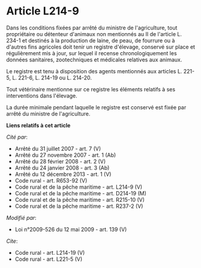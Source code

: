 # Article L214-9

Dans les conditions fixées par arrêté du ministre de l'agriculture, tout propriétaire ou détenteur d'animaux non mentionnés
au II de l'article L. 234-1 et destinés à la production de laine, de peau, de fourrure ou à d'autres fins agricoles doit
tenir un registre d'élevage, conservé sur place et régulièrement mis à jour, sur lequel il recense chronologiquement les
données sanitaires, zootechniques et médicales relatives aux animaux. 

Le registre est tenu à disposition des agents mentionnés aux articles L. 221-5, L. 221-6, L. 214-19 ou L. 214-20. 

Tout vétérinaire mentionne sur ce registre les éléments relatifs à ses interventions dans l'élevage. 

La durée minimale pendant laquelle le registre est conservé est fixée par arrêté du ministre de l'agriculture.

**Liens relatifs à cet article**

_Cité par_:

  - Arrêté du 31 juillet 2007 - art. 7 (V)
  - Arrêté du 27 novembre 2007 - art. 1 (Ab)
  - Arrêté du 28 février 2008 - art. 2 (V)
  - Arrêté du 24 janvier 2008 - art. 3 (Ab)
  - Arrêté du 12 décembre 2013 - art. 1 (V)
  - Code rural - art. R653-92 (V)
  - Code rural et  de la pêche maritime - art. L214-9 (V)
  - Code rural et de la pêche maritime - art. D214-19 (M)
  - Code rural et de la pêche maritime - art. R215-10 (V)
  - Code rural et de la pêche maritime - art. R237-2 (V)

_Modifié par_:

  - Loi n°2009-526 du 12 mai 2009 - art. 139 (V)

_Cite_:

  - Code rural - art. L214-19 (V)
  - Code rural - art. L221-5 (V)
